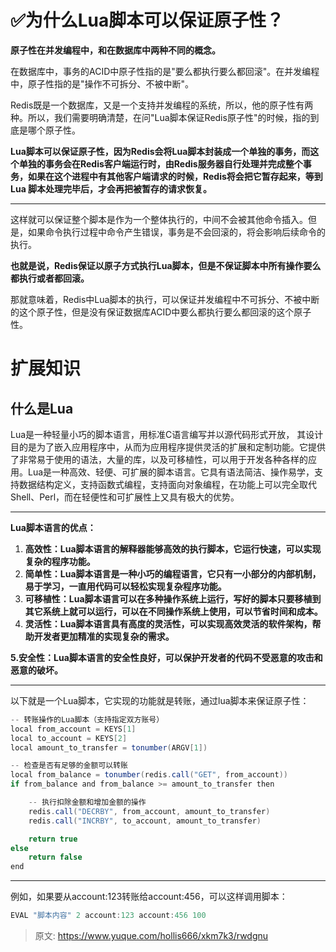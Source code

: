 # ✅为什么Lua脚本可以保证原子性？



**原子性在并发编程中，和在数据库中两种不同的概念。**



在数据库中，事务的ACID中原子性指的是"要么都执行要么都回滚"。在并发编程中，原子性指的是"操作不可拆分、不被中断"。



Redis既是一个数据库，又是一个支持并发编程的系统，所以，他的原子性有两种。所以，我们需要明确清楚，在问"Lua脚本保证Redis原子性"的时候，指的到底是哪个原子性。



**Lua脚本可以保证原子性，因为Redis会将Lua脚本封装成一个单独的事务，而这个单独的事务会在Redis客户端运行时，由Redis服务器自行处理并完成整个事务，如果在这个进程中有其他客户端请求的时候，Redis将会把它暂存起来，等到 Lua 脚本处理完毕后，才会再把被暂存的请求恢复。**

****

这样就可以保证整个脚本是作为一个整体执行的，中间不会被其他命令插入。但是，如果命令执行过程中命令产生错误，事务是不会回滚的，将会影响后续命令的执行。  


**也就是说，Redis保证以原子方式执行Lua脚本，但是不保证脚本中所有操作要么都执行或者都回滚。**  


那就意味着，Redis中Lua脚本的执行，可以保证并发编程中不可拆分、不被中断的这个原子性，但是没有保证数据库ACID中要么都执行要么都回滚的这个原子性。







# 扩展知识


## 什么是Lua


Lua是一种轻量小巧的脚本语言，用标准C语言编写并以源代码形式开放， 其设计目的是为了嵌入应用程序中，从而为应用程序提供灵活的扩展和定制功能。它提供了非常易于使用的语法，大量的库，以及可移植性，可以用于开发各种各样的应用。Lua是一种高效、轻便、可扩展的脚本语言。它具有语法简洁、操作易学，支持数据结构定义，支持函数式编程，支持面向对象编程，在功能上可以完全取代Shell、Perl，而在轻便性和可扩展性上又具有极大的优势。

****

**Lua脚本语言的优点：**

1. **高效性：Lua脚本语言的解释器能够高效的执行脚本，它运行快速，可以实现复杂的程序功能。**
2. **简单性：Lua脚本语言是一种小巧的编程语言，它只有一小部分的内部机制，易于学习，一直用代码可以轻松实现复杂程序功能。**
3. **可移植性：Lua脚本语言可以在多种操作系统上运行，写好的脚本只要移植到其它系统上就可以运行，可以在不同操作系统上使用，可以节省时间和成本。**
4. **灵活性：Lua脚本语言具有高度的灵活性，可以实现高效灵活的软件架构，帮助开发者更加精准的实现复杂的需求。**

**5.安全性：Lua脚本语言的安全性良好，可以保护开发者的代码不受恶意的攻击和恶意的破坏。**

****

以下就是一个Lua脚本，它实现的功能就是转账，通过lua脚本来保证原子性：

```java
-- 转账操作的Lua脚本（支持指定双方账号）
local from_account = KEYS[1]
local to_account = KEYS[2]
local amount_to_transfer = tonumber(ARGV[1])

-- 检查是否有足够的金额可以转账
local from_balance = tonumber(redis.call("GET", from_account))
if from_balance and from_balance >= amount_to_transfer then

    -- 执行扣除金额和增加金额的操作
    redis.call("DECRBY", from_account, amount_to_transfer)
    redis.call("INCRBY", to_account, amount_to_transfer)

    return true
else
    return false
end

```

****

例如，如果要从account:123转账给account:456，可以这样调用脚本：



```java
EVAL "脚本内容" 2 account:123 account:456 100
```



> 原文: <https://www.yuque.com/hollis666/xkm7k3/rwdgnu>